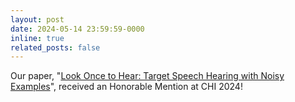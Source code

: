 ```yaml
---
layout: post
date: 2024-05-14 23:59:59-0000
inline: true
related_posts: false
---
```


Our paper, "[Look Once to Hear: Target Speech Hearing with Noisy Examples](https://programs.sigchi.org/chi/2024/program/content/147319)", received an Honorable Mention at CHI 2024!
 
